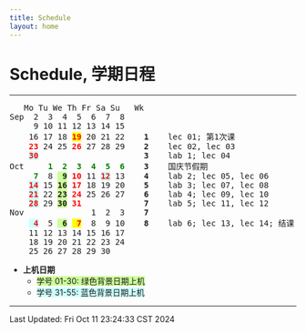 ```yaml
---
title: Schedule
layout: home
---
```

# Schedule, 学期日程

---

<pre>	Mo Tu We Th Fr Sa Su   Wk
Sep	 2  3  4  5  6  7  8	
	 9 10 11 12 13 14 15	
	16 17 18 <span style="background:yellow; color: red;"><b>19</b></span> 20 21 22    <b>1</b>    lec 01; 第1次课
	<span style="color: red;"><b>23</b></span> 24 25 <span style="color: red;"><b>26</b></span> 27 28 29    <b>2</b>    lec 02, lec 03
	<span style="color: red; background: #CCFFFF;"><b>30</b></span>                      <b>3</b>    lab 1; lec 04
Oct	    <span style="color: green;"><b>1  2  3  4  5  6</b></span>    <b>3</b>    国庆节假期
	<span style="color: green;"><b> 7</b></span>  8 <span style="background: #CCFF99;"><b> 9</b></span> <span style="color: red;"><b>10</b></span> 11 <span style="color: red; background: #CCFFFF;"><b>12</b></span> 13    <b>4</b>    lab 2; lec 05, lec 06
	<span style="color: red; background: #CCFFFF;"><b>14</b></span> 15 <span style="background: #CCFF99;"><b>16</b></span> <span style="color: red;"><b>17</b></span> 18 19 20    <b>5</b>    lab 3; lec 07, lec 08
	<span style="color: red; background: #CCFFFF;"><b>21</b></span> 22 <span style="background: #CCFF99;"><b>23</b></span> <span style="color: red;"><b>24</b></span> 25 26 27    <b>6</b>    lab 4; lec 09, lec 10
	<span style="color: red; background: #CCFFFF;"><b>28</b></span> 29 <span style="background: #CCFF99;"><b>30</b></span> <span style="color: red;"><b>31</b></span>             <b>7</b>    lab 5; lec 11, lec 12
Nov	             1  2  3    <b>7</b>
	<span style="color: red; background: #CCFFFF;"><b> 4</b></span>  5 <span style="background: #CCFF99;"><b> 6</b></span> <span style="background:yellow; color: red"><b> 7</b></span>  8  9 10    <b>8</b>    lab 6; lec 13, lec 14; 结课
	11 12 13 14 15 16 17    
	18 19 20 21 22 23 24    
	25 26 27 28 29 30       
</pre>

- **上机日期**
	- <span style="background: #CCFF99;">学号 01-30: 绿色背景日期上机</span>
	- <span style="background: #CCFFFF;">学号 31-55: 蓝色背景日期上机</span>

---

Last Updated: Fri Oct 11 23:24:33 CST 2024

